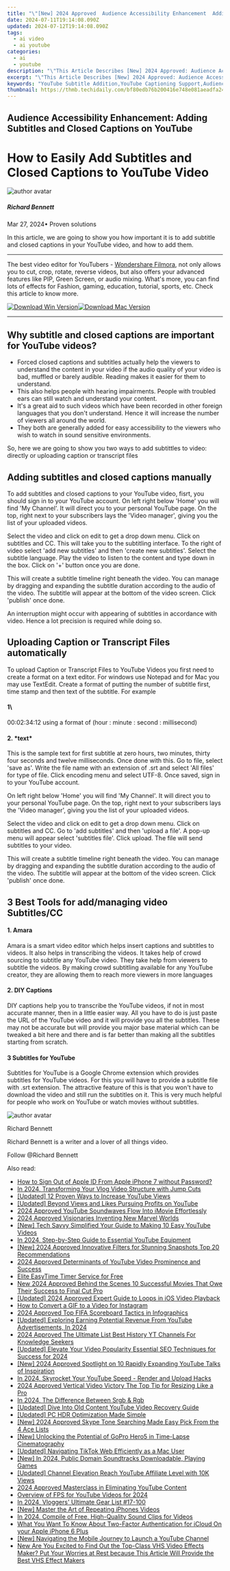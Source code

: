 ```yaml
---
title: "\"[New] 2024 Approved  Audience Accessibility Enhancement  Adding Subtitles and Closed Captions on YouTube\""
date: 2024-07-11T19:14:08.090Z
updated: 2024-07-12T19:14:08.090Z
tags:
  - ai video
  - ai youtube
categories:
  - ai
  - youtube
description: "\"This Article Describes [New] 2024 Approved: Audience Accessibility Enhancement: Adding Subtitles and Closed Captions on YouTube\""
excerpt: "\"This Article Describes [New] 2024 Approved: Audience Accessibility Enhancement: Adding Subtitles and Closed Captions on YouTube\""
keywords: "YouTube Subtitle Addition,YouTube Captioning Support,Audience Accessibility Improvement,Enhance Video Accessibility,Closed Captions on YouTube,Subtitles for Videos,Inclusive Video Content"
thumbnail: https://thmb.techidaily.com/bf80edb76b200416e748e081aeadfa243850d855fed3e04f595dd2c29ba995d4.jpg
---
```


## Audience Accessibility Enhancement: Adding Subtitles and Closed Captions on YouTube

# How to Easily Add Subtitles and Closed Captions to YouTube Video

![author avatar](https://images.wondershare.com/filmora/article-images/richard-bennett.jpg)

##### Richard Bennett

 Mar 27, 2024• Proven solutions

 In this article, we are going to show you how important it is to add subtitle and closed captions in your YouTube video, and how to add them.

---

 The best video editor for YouTubers - [Wondershare Filmora](https://tools.techidaily.com/wondershare/filmora/download/), not only allows you to cut, crop, rotate, reverse videos, but also offers your advanced features like PIP, Green Screen, or audio mixing. What's more, you can find lots of effects for Fashion, gaming, education, tutorial, sports, etc. Check this article to know more.

[![Download Win Version](https://images.wondershare.com/filmora/guide/download-btn-win.jpg)](https://tools.techidaily.com/wondershare/filmora/download/)[![Download Mac Version](https://images.wondershare.com/filmora/guide/download-btn-mac.jpg)](https://tools.techidaily.com/wondershare/filmora/download/)

---

## Why subtitle and closed captions are important for YouTube videos?

* Forced closed captions and subtitles actually help the viewers to understand the content in your video if the audio quality of your video is bad, muffled or barely audible. Reading makes it easier for them to understand.
* This also helps people with hearing impairments. People with troubled ears can still watch and understand your content.
* It's a great aid to such videos which have been recorded in other foreign languages that you don't understand. Hence it will increase the number of viewers all around the world.
* They both are generally added for easy accessibility to the viewers who wish to watch in sound sensitive environments.

 So, here we are going to show you two ways to add subtittles to video: directly or uploading caption or transcript files

## Adding subtitles and closed captions manually

 To add subtitles and closed captions to your YouTube video, fisrt, you should sign in to your YouTube account. On left right below 'Home' you will find 'My Channel'. It will direct you to your personal YouTube page. On the top, right next to your subscribers lays the 'Video manager', giving you the list of your uploaded videos.

 Select the video and click on edit to get a drop down menu. Click on subtitles and CC. This will take you to the subtitling interface. To the right of video select 'add new subtitles' and then 'create new subtitles'. Select the subtitle language. Play the video to listen to the content and type down in the box. Click on '+' button once you are done.

 This will create a subtitle timeline right beneath the video. You can manage by dragging and expanding the subtitle duration according to the audio of the video. The subtitle will appear at the bottom of the video screen. Click 'publish' once done.

 An interruption might occur with appearing of subtitles in accordance with video. Hence a lot precision is required while doing so.

## Uploading Caption or Transcript Files automatically

 To upload Caption or Transcript Files to YouTube Videos you first need to create a format on a text editor. For windows use Notepad and for Mac you may use TextEdit. Create a format of putting the number of subtitle first, time stamp and then text of the subtitle. For example

#### 1\

 00:02:34:12 using a format of (hour : minute : second : millisecond)

#### 2\. \*text\*

 This is the sample text for first subtitle at zero hours, two minutes, thirty four seconds and twelve milliseconds. Once done with this. Go to file, select 'save as'. Write the file name with an extension of .srt and select 'All files' for type of file. Click encoding menu and select UTF-8\. Once saved, sign in to your YouTube account.

 On left right below 'Home' you will find 'My Channel'. It will direct you to your personal YouTube page. On the top, right next to your subscribers lays the 'Video manager', giving you the list of your uploaded videos.

 Select the video and click on edit to get a drop down menu. Click on subtitles and CC. Go to 'add subtitles' and then 'upload a file'. A pop-up menu will appear select 'subtitles file'. Click upload. The file will send subtitles to your video.

 This will create a subtitle timeline right beneath the video. You can manage by dragging and expanding the subtitle duration according to the audio of the video. The subtitle will appear at the bottom of the video screen. Click 'publish' once done.

## 3 Best Tools for add/managing video Subtitles/CC

#### 1\.  Amara

 Amara is a smart video editor which helps insert captions and subtitles to videos. It also helps in transcribing the videos. It takes help of crowd sourcing to subtitle any YouTube video. They take help from viewers to subtitle the videos. By making crowd subtitling available for any YouTube creator, they are allowing them to reach more viewers in more languages

#### 2\.  DIY Captions

 DIY captions help you to transcribe the YouTube videos, if not in most accurate manner, then in a little easier way. All you have to do is just paste the URL of the YouTube video and it will provide you all the subtitles. These may not be accurate but will provide you major base material which can be tweaked a bit here and there and is far better than making all the subtitles starting from scratch.

#### 3  Subtitles for YouTube

 Subtitles for YouTube is a Google Chrome extension which provides subtitles for YouTube videos. For this you will have to provide a subtitle file with .srt extension. The attractive feature of this is that you won't have to download the video and still run the subtitles on it. This is very much helpful for people who work on YouTube or watch movies without subtitles.

![author avatar](https://images.wondershare.com/filmora/article-images/richard-bennett.jpg)

Richard Bennett

Richard Bennett is a writer and a lover of all things video.

Follow @Richard Bennett


<ins class="adsbygoogle"
     style="display:block"
     data-ad-format="autorelaxed"
     data-ad-client="ca-pub-7571918770474297"
     data-ad-slot="1223367746"></ins>



<ins class="adsbygoogle"
     style="display:block"
     data-ad-client="ca-pub-7571918770474297"
     data-ad-slot="8358498916"
     data-ad-format="auto"
     data-full-width-responsive="true"></ins>



<span class="atpl-alsoreadstyle">Also read:</span>
<div><ul>
<li><a href="https://apple-account.techidaily.com/how-to-sign-out-of-apple-id-from-apple-iphone-7-without-password-by-drfone-ios/"><u>How to Sign Out of Apple ID From Apple iPhone 7 without Password?</u></a></li>
<li><a href="https://youtube-help.techidaily.com/in-2024-transforming-your-vlog-video-structure-with-jump-cuts/"><u>In 2024, Transforming Your Vlog Video Structure with Jump Cuts</u></a></li>
<li><a href="https://youtube-webster.techidaily.com/ed-12-proven-ways-to-increase-youtube-views/"><u>[Updated] 12 Proven Ways to Increase YouTube Views</u></a></li>
<li><a href="https://youtube-webster.techidaily.com/ed-beyond-views-and-likes-pursuing-profits-on-youtube/"><u>[Updated] Beyond Views and Likes  Pursuing Profits on YouTube</u></a></li>
<li><a href="https://youtube-webster.techidaily.com/approved-youtube-soundwaves-flow-into-imovie-effortlessly/"><u>2024 Approved  YouTube Soundwaves Flow Into iMovie Effortlessly</u></a></li>
<li><a href="https://youtube-webster.techidaily.com/approved-visionaries-inventing-new-marvel-worlds/"><u>2024 Approved  Visionaries Inventing New Marvel Worlds</u></a></li>
<li><a href="https://youtube-webster.techidaily.com/ech-savvy-simplified-your-guide-to-making-10-easy-youtube-videos/"><u>[New] Tech Savvy Simplified  Your Guide to Making 10 Easy YouTube Videos</u></a></li>
<li><a href="https://youtube-webster.techidaily.com/24-step-by-step-guide-to-essential-youtube-equipment/"><u>In 2024, Step-by-Step Guide to Essential YouTube Equipment</u></a></li>
<li><a href="https://snapchat-videos.techidaily.com/new-2024-approved-innovative-filters-for-stunning-snapshots-top-20-recommendations/"><u>[New] 2024 Approved  Innovative Filters for Stunning Snapshots  Top 20 Recommendations</u></a></li>
<li><a href="https://youtube-video-recordings.techidaily.com/2024-approved-determinants-of-youtube-video-prominence-and-success/"><u>2024 Approved  Determinants of YouTube Video Prominence and Success</u></a></li>
<li><a href="https://fox-helps.techidaily.com/elite-easytime-timer-service-for-free/"><u>Elite EasyTime Timer Service for Free</u></a></li>
<li><a href="https://smart-video-editing.techidaily.com/new-2024-approved-behind-the-scenes-10-successful-movies-that-owe-their-success-to-final-cut-pro/"><u>New 2024 Approved Behind the Scenes 10 Successful Movies That Owe Their Success to Final Cut Pro</u></a></li>
<li><a href="https://youtube-webster.techidaily.com/ed-2024-approved-expert-guide-to-loops-in-ios-video-playback/"><u>[Updated] 2024 Approved  Expert Guide to Loops in iOS Video Playback</u></a></li>
<li><a href="https://ai-editing-video.techidaily.com/how-to-convert-a-gif-to-a-video-for-instagram/"><u>How to Convert a GIF to a Video for Instagram</u></a></li>
<li><a href="https://youtube-webster.techidaily.com/approved-top-fifa-scoreboard-tactics-in-infographics/"><u>2024 Approved  Top FIFA Scoreboard Tactics in Infographics</u></a></li>
<li><a href="https://youtube-webster.techidaily.com/ed-exploring-earning-potential-revenue-from-youtube-advertisements-in-2024/"><u>[Updated] Exploring Earning Potential  Revenue From YouTube Advertisements, In 2024</u></a></li>
<li><a href="https://youtube-stream.techidaily.com/2024-approved-the-ultimate-list-best-history-yt-channels-for-knowledge-seekers/"><u>2024 Approved  The Ultimate List  Best History YT Channels For Knowledge Seekers</u></a></li>
<li><a href="https://youtube-webster.techidaily.com/ed-elevate-your-video-popularity-essential-seo-techniques-for-success-for-2024/"><u>[Updated] Elevate Your Video Popularity  Essential SEO Techniques for Success for 2024</u></a></li>
<li><a href="https://youtube-webster.techidaily.com/024-approved-spotlight-on-10-rapidly-expanding-youtube-talks-of-inspiration/"><u>[New] 2024 Approved  Spotlight on 10 Rapidly Expanding YouTube Talks of Inspiration</u></a></li>
<li><a href="https://youtube-webster.techidaily.com/24-skyrocket-your-youtube-speed-render-and-upload-hacks/"><u>In 2024, Skyrocket Your YouTube Speed - Render and Upload Hacks</u></a></li>
<li><a href="https://ai-video-tools.techidaily.com/2024-approved-vertical-video-victory-the-top-tip-for-resizing-like-a-pro/"><u>2024 Approved Vertical Video Victory The Top Tip for Resizing Like a Pro</u></a></li>
<li><a href="https://some-skills.techidaily.com/in-2024-the-difference-between-srgb-and-rgb/"><u>In 2024, The Difference Between Srgb & Rgb</u></a></li>
<li><a href="https://youtube-webster.techidaily.com/ed-dive-into-old-content-youtube-video-recovery-guide/"><u>[Updated] Dive Into Old Content  YouTube Video Recovery Guide</u></a></li>
<li><a href="https://extra-approaches.techidaily.com/updated-pc-hdr-optimization-made-simple/"><u>[Updated] PC HDR Optimization Made Simple</u></a></li>
<li><a href="https://article-knowledge.techidaily.com/new-2024-approved-skype-tone-searching-made-easy-pick-from-the-4-ace-lists/"><u>[New] 2024 Approved  Skype Tone Searching Made Easy  Pick From the 4 Ace Lists</u></a></li>
<li><a href="https://some-skills.techidaily.com/new-unlocking-the-potential-of-gopro-hero5-in-time-lapse-cinematography/"><u>[New] Unlocking the Potential of GoPro Hero5 in Time-Lapse Cinematography</u></a></li>
<li><a href="https://tiktok-videos.techidaily.com/updated-navigating-tiktok-web-efficiently-as-a-mac-user/"><u>[Updated] Navigating TikTok Web Efficiently as a Mac User</u></a></li>
<li><a href="https://vp-tips.techidaily.com/new-in-2024-public-domain-soundtracks-downloadable-playing-games/"><u>[New] In 2024, Public Domain Soundtracks  Downloadable, Playing Games</u></a></li>
<li><a href="https://youtube-webster.techidaily.com/ed-channel-elevation-reach-youtube-affiliate-level-with-10k-views/"><u>[Updated] Channel Elevation  Reach YouTube Affiliate Level with 10K Views</u></a></li>
<li><a href="https://youtube-webster.techidaily.com/approved-masterclass-in-eliminating-youtube-content/"><u>2024 Approved  Masterclass in Eliminating YouTube Content</u></a></li>
<li><a href="https://ai-editing-video.techidaily.com/overview-of-fps-for-youtube-videos-for-2024/"><u>Overview of FPS for YouTube Videos for 2024</u></a></li>
<li><a href="https://youtube-webster.techidaily.com/24-vloggers-ultimate-gear-list-17-100/"><u>In 2024, Vloggers' Ultimate Gear List #17-100</u></a></li>
<li><a href="https://youtube-webster.techidaily.com/aster-the-art-of-repeating-iphones-videos/"><u>[New] Master the Art of Repeating iPhones Videos</u></a></li>
<li><a href="https://youtube-webster.techidaily.com/24-compile-of-free-high-quality-sound-clips-for-videos/"><u>In 2024, Compile of Free, High-Quality Sound Clips for Videos</u></a></li>
<li><a href="https://activate-lock.techidaily.com/what-you-want-to-know-about-two-factor-authentication-for-icloud-on-your-apple-iphone-6-plus-by-drfone-ios/"><u>What You Want To Know About Two-Factor Authentication for iCloud On your Apple iPhone 6 Plus</u></a></li>
<li><a href="https://youtube-webster.techidaily.com/avigating-the-mobile-journey-to-launch-a-youtube-channel/"><u>[New] Navigating the Mobile Journey to Launch a YouTube Channel</u></a></li>
<li><a href="https://ai-video-editing.techidaily.com/new-are-you-excited-to-find-out-the-top-class-vhs-video-effects-maker-put-your-worries-at-rest-because-this-article-will-provide-the-best-vhs-effect-makers./"><u>New Are You Excited to Find Out the Top-Class VHS Video Effects Maker? Put Your Worries at Rest because This Article Will Provide the Best VHS Effect Makers</u></a></li>
</ul></div>
